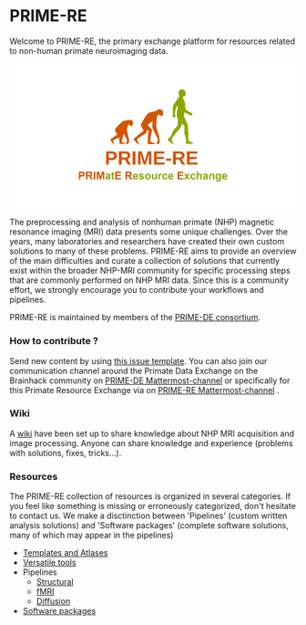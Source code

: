 # PRIME-RE
Welcome to PRIME-RE, the primary exchange platform for resources related to non-human primate neuroimaging data.    

![logo](images/social_preview_image.png)

The preprocessing and analysis of nonhuman primate (NHP) magnetic resonance imaging (MRI) data presents some unique challenges. Over the years, many laboratories and researchers have created their own custom solutions to many of these problems. PRIME-RE aims to provide an overview of the main difficulties and curate a collection of solutions that currently exist within the broader NHP-MRI community for specific processing steps that are commonly performed on NHP MRI data. Since this is a community effort, we strongly encourage you to contribute your workflows and pipelines. 

PRIME-RE is maintained by members of the [PRIME-DE consortium](http://fcon_1000.projects.nitrc.org/indi/indiPRIME.html). 

### How to contribute ?
Send new content by using [this issue template](https://github.com/PRIME-RE/prime-re.github.io/issues/new?assignees=&labels=new-resource&template=new-resource.md&title=%3CResource+Name%3E). You can also join our communication channel around the Primate Data Exchange on the Brainhack community on [PRIME-DE Mattermost-channel](https://mattermost.brainhack.org/brainhack/channels/prime-de) or specifically for this Primate Resource Exchange via on [PRIME-RE Mattermost-channel](https://mattermost.brainhack.org/brainhack/channels/compmri_resourcehub) .

### Wiki
A [wiki](https://github.com/PRIME-RE/prime-re.github.io/wiki/Structural-preprocessing) have been set up to share knowledge about NHP MRI acquisition and image processing. Anyone can share knowledge and experience (problems with solutions, fixes, tricks...).

### Resources
The PRIME-RE collection of resources is organized in several categories. If you feel like something is missing or erroneously categorized, don't hesitate to contact us. We make a disctinction between 'Pipelines' (custom written analysis solutions) and 'Software packages' (complete software solutions, many of which may appear in the pipelines)   

- [Templates and Atlases](templates_and_atlases.md)
- [Versatile tools](versatile_tools.md)
- Pipelines
    - [Structural](pipelines_structural.md)
    - [fMRI](pipelines_fmri.md)
    - [Diffusion](pipelines_diffusion.md)
- [Software packages](software_packages.md)
